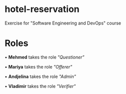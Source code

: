 # hotel-reservation
Exercise for "Software Engineering and DevOps" course

# Roles
•	**Mehmed** takes the role *"Questioner"*
<br>

• **Mariya** takes the role *"Offerer"*
<br>

•	**Andjelina** takes the role *"Admin"*
<br>

•	**Vladimir** takes the role *"Verifier"*
